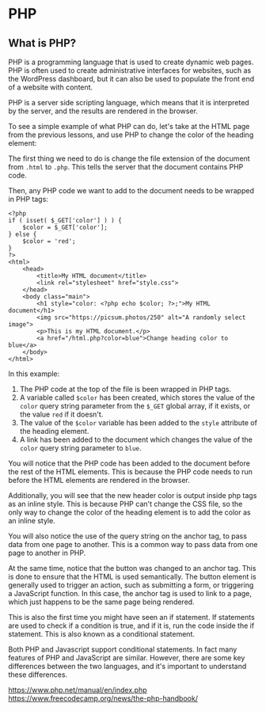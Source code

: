 # PHP

## What is PHP?

PHP is a programming language that is used to create dynamic web pages. PHP is often used to create administrative interfaces for websites, such as the WordPress dashboard, but it can also be used to populate the front end of a website with content.

PHP is a server side scripting language, which means that it is interpreted by the server, and the results are rendered in the browser.

To see a simple example of what PHP can do, let's take at the HTML page from the previous lessons, and use PHP to change the color of the heading element:

The first thing we need to do is change the file extension of the document from `.html` to `.php`. This tells the server that the document contains PHP code. 

Then, any PHP code we want to add to the document needs to be wrapped in PHP tags:

```
<?php
if ( isset( $_GET['color'] ) ) {
	$color = $_GET['color'];
} else {
	$color = 'red';
}
?>
<html>    
	<head>
		<title>My HTML document</title>
		<link rel="stylesheet" href="style.css">
	</head>
	<body class="main">
		<h1 style="color: <?php echo $color; ?>;">My HTML document</h1>
		<img src="https://picsum.photos/250" alt="A randomly select image">
		<p>This is my HTML document.</p>
		<a href="/html.php?color=blue">Change heading color to blue</a>
	</body>
</html>
```

In this example:
1. The PHP code at the top of the file is been wrapped in PHP tags.
2. A variable called `$color` has been created, which stores the value of the `color` query string parameter from the `$_GET` global array, if it exists, or the value `red` if it doesn't.
3. The value of the `$color` variable has been added to the `style` attribute of the heading element.
4. A link has been added to the document which changes the value of the `color` query string parameter to `blue`.

You will notice that the PHP code has been added to the document before the rest of the HTML elements. This is because the PHP code needs to run before the HTML elements are rendered in the browser. 

Additionally, you will see that the new header color is output inside php tags as an inline style. This is because PHP can't change the CSS file, so the only way to change the color of the heading element is to add the color as an inline style.

You will also notice the use of the query string on the anchor tag, to pass data from one page to another. This is a common way to pass data from one page to another in PHP. 

At the same time, notice that the button was changed to an anchor tag. This is done to ensure that the HTML is used semantically. The button element is generally used to trigger an action, such as submitting a form, or triggering a JavaScript function. In this case, the anchor tag is used to link to a page, which just happens to be the same page being rendered.

This is also the first time you might have seen an if statement. If statements are used to check if a condition is true, and if it is, run the code inside the if statement. This is also known as a conditional statement.

Both PHP and Javascript support conditional statements. In fact many features of PHP and JavaScript are similar. However, there are some key differences between the two languages, and it's important to understand these differences.

https://www.php.net/manual/en/index.php
https://www.freecodecamp.org/news/the-php-handbook/